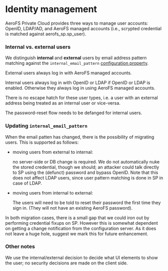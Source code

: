 # Identity management

AeroFS Private Cloud provides three ways to manage user accounts: OpenID, LDAP/AD, and 
AeroFS managed accounts (i.e., scrypted credential is matched against aerofs_sp.sp_user).

### Internal vs. external users

We distinguish **internal** and **external** users by email address pattern matching
against the `internal_email_pattern` [configuration property](../conf_properties.html).

External users always log in with AeroFS managed accounts.

Internal users always log in with OpenID or LDAP if OpenID or LDAP is enabled.
Otherwise they always log in using AeroFS managed accounts.
      
There is no escape hatch for these user types, i.e. a user with an external 
address being treated as an internal user or vice-versa.

The password-reset flow needs to be defanged for internal users.

### Updating `internal_email_pattern`

When the email patten has changed, there is the possibility of migrating
users. This is supported as follows:

- moving users from external to internal:

  no server-side or DB change is required. We do not automatically nuke the stored
  credential, though we should; an attacker could talk directly to SP using the
  (defunct) password and bypass OpenID. Note that this does not affect LDAP users,
  since user pattern matching is done in SP in case of LDAP.

- moving users from internal to external:

  The users will need to be told to reset their password the first time they sign
  in. (They will not have an existing AeroFS password).

In both migration cases, there is a small gap that we could iron
out by performing credential fixups on SP. However this is somewhat
dependent on getting a change notification from the configuration
server. As it does not leave a huge hole, suggest we mark this
for future enhancement.
      
### Other notes
      
We use the internal/external decision to decide what UI elements to show the user;
no security decisions are made on the client side.
